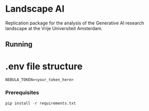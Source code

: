 # Landscape AI

Replication package for the analysis of the Generative AI research landscape at the Vrije Universiteit Amsterdam.

## Running

# .env file structure
```
NEBULA_TOKEN=<your_token_here>
```

### Prerequisites

```python
pip install -r requirements.txt
```
